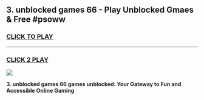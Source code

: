 
## 3. unblocked games 66 - Play Unblocked Gmaes & Free #psoww
<h3>
<a href="https://news.freeplayer.one?title=3._unblocked_games_66&ref=03M">CLICK TO PLAY</a></h3>
<hr>

<h3>
<a href="https://news.freeplayer.one?title=3._unblocked_games_66&ref=03M">CLICK 2 PLAY</a>
  
</h3>

<a href="https://news.freeplayer.one?title=3._unblocked_games_66&ref=03M"><img src="https://clearcache.store/games.png"></a>


**3. unblocked games 66 games unblocked: Your Gateway to Fun and Accessible Online Gaming**
